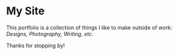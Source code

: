 # My Site

This portfolio is a collection of things I like to make outside of work:
_Designs, Photography, Writing, etc._

Thanks for stopping by!